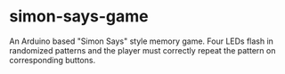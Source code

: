# simon-says-game
An Arduino based "Simon Says" style memory game. Four LEDs flash in randomized patterns and the player must correctly repeat the pattern on corresponding buttons.
